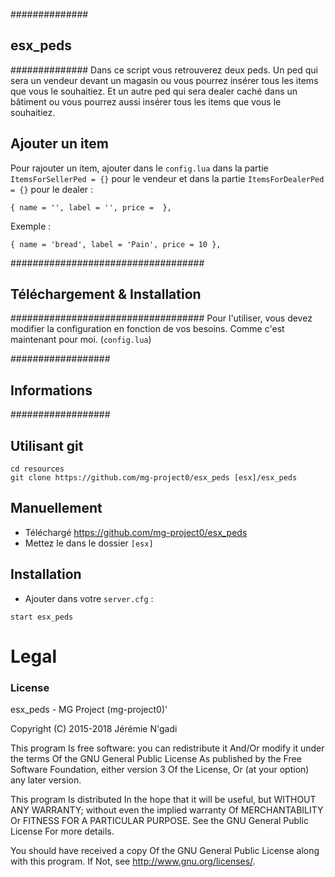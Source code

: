 ##############
## esx_peds ##
##############
Dans ce script vous retrouverez deux peds. 
Un ped qui sera un vendeur devant un magasin ou vous pourrez insérer tous les items que vous le souhaitiez.
Et un autre ped qui sera dealer caché dans un bâtiment ou vous pourrez aussi insérer tous les items que vous le souhaitiez. 

## Ajouter un item
Pour rajouter un item, ajouter dans le `config.lua` dans la partie `ItemsForSellerPed = {}` pour le vendeur et dans la partie `ItemsForDealerPed = {}` pour le dealer :
```
{ name = '', label = '', price =  },
```
Exemple :
```
{ name = 'bread', label = 'Pain', price = 10 },
```

###################################
## Téléchargement & Installation ##
###################################
Pour l'utiliser, vous devez modifier la configuration en fonction de vos besoins. Comme c'est maintenant pour moi. (`config.lua`)

##################
## Informations ##
##################
## Utilisant git
```
cd resources
git clone https://github.com/mg-project0/esx_peds [esx]/esx_peds
```

## Manuellement
- Téléchargé https://github.com/mg-project0/esx_peds
- Mettez le dans le dossier `[esx]`

## Installation
- Ajouter dans votre `server.cfg` :

```
start esx_peds
```

# Legal
### License
esx_peds - MG Project (mg-project0)'

Copyright (C) 2015-2018 Jérémie N'gadi

This program Is free software: you can redistribute it And/Or modify it under the terms Of the GNU General Public License As published by the Free Software Foundation, either version 3 Of the License, Or (at your option) any later version.

This program Is distributed In the hope that it will be useful, but WITHOUT ANY WARRANTY; without even the implied warranty Of MERCHANTABILITY Or FITNESS FOR A PARTICULAR PURPOSE. See the GNU General Public License For more details.

You should have received a copy Of the GNU General Public License along with this program. If Not, see http://www.gnu.org/licenses/.
